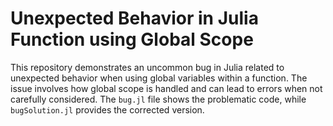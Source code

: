 # Unexpected Behavior in Julia Function using Global Scope

This repository demonstrates an uncommon bug in Julia related to unexpected behavior when using global variables within a function. The issue involves how global scope is handled and can lead to errors when not carefully considered.  The `bug.jl` file shows the problematic code, while `bugSolution.jl` provides the corrected version. 